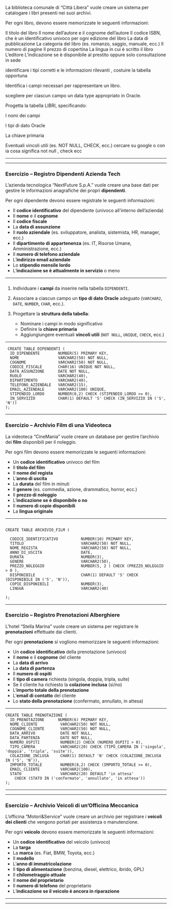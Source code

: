 

La biblioteca comunale di “Città Libera” vuole creare un sistema per catalogare i libri presenti nei suoi archivi.

Per ogni libro, devono essere memorizzate le seguenti informazioni:


Il titolo del libro
Il nome dell’autore e il cognome dell’autore
Il codice ISBN, che è un identificativo univoco per ogni edizione del libro
La data di pubblicazione
La categoria del libro (es. romanzo, saggio, manuale, ecc.)
Il numero di pagine
Il prezzo di copertina
La lingua in cui è scritto il libro
L’editore
L’indicazione se è disponibile al prestito oppure solo consultazione in sede


identificare i tipi corretti e le informazioni rilevanti , costuire la tabella opportuna


Identifica i campi necessari per rappresentare un libro.

scegliere  per ciascun campo un data type appropriato in Oracle.

Progetta la tabella LIBRI, specificando:

I nomi dei campi

I tipi di dato Oracle

La chiave primaria

Eventuali vincoli utili (es. NOT NULL, CHECK, ecc.) cercare su google o con ia cosa significa not null , check ecc 






___________



---

### **Esercizio – Registro Dipendenti Azienda Tech**

L’azienda tecnologica “NextFuture S.p.A.” vuole creare una base dati per gestire le informazioni anagrafiche dei propri **dipendenti**.

Per ogni dipendente devono essere registrate le seguenti informazioni:

* Il **codice identificativo** del dipendente (univoco all’interno dell’azienda)
* Il **nome** e il **cognome**
* Il **codice fiscale**
* La **data di assunzione**
* Il **ruolo aziendale** (es. sviluppatore, analista, sistemista, HR, manager, ecc.)
* Il **dipartimento di appartenenza** (es. IT, Risorse Umane, Amministrazione, ecc.)
* Il **numero di telefono aziendale**
* L’**indirizzo email aziendale**
* Lo **stipendio mensile lordo**
* L’**indicazione se è attualmente in servizio** o meno

---

###  

1. Individuare i **campi** da inserire nella tabella `DIPENDENTI`.
2. Associare a ciascun campo un **tipo di dato Oracle** adeguato (`VARCHAR2`, `DATE`, `NUMBER`, `CHAR`, ecc.).
3. Progettare la **struttura della tabella**:

   * Nominare i campi in modo significativo
   * Definire la **chiave primaria**
   * Aggiungiungere eventuali **vincoli utili** (`NOT NULL`, `UNIQUE`, `CHECK`, ecc.)

---

```
 CREATE TABLE DIPENDENTI (
  ID_DIPENDENTE        NUMBER(5) PRIMARY KEY,
  NOME                 VARCHAR2(50) NOT NULL,
  COGNOME              VARCHAR2(50) NOT NULL,
  CODICE_FISCALE       CHAR(16) UNIQUE NOT NULL,
  DATA_ASSUNZIONE      DATE NOT NULL,
  RUOLO                VARCHAR2(40),
  DIPARTIMENTO         VARCHAR2(40),
  TELEFONO_AZIENDALE   VARCHAR2(15),
  EMAIL_AZIENDALE      VARCHAR2(100) UNIQUE,
  STIPENDIO_LORDO      NUMBER(8,2) CHECK (STIPENDIO_LORDO >= 0),
  IN_SERVIZIO          CHAR(1) DEFAULT 'S' CHECK (IN_SERVIZIO IN ('S', 'N'))
);
```



---


###  **Esercizio – Archivio Film di una Videoteca**

La videoteca “CineMania” vuole creare un database per gestire l’archivio dei **film** disponibili per il noleggio.

Per ogni film devono essere memorizzate le seguenti informazioni:

* Un **codice identificativo** univoco del film
* Il **titolo del film**
* Il **nome del regista**
* L’**anno di uscita**
* La **durata** del film in minuti
* Il **genere** (es. commedia, azione, drammatico, horror, ecc.)
* Il **prezzo di noleggio**
* L’**indicazione se è disponibile o no**
* Il **numero di copie disponibili**
* La **lingua originale**

---

```

CREATE TABLE ARCHIVIO_FILM (

  CODICE_IDENTIFICATIVO          NUMBER(10) PRIMARY KEY,
  TITOLO                         VARCHAR2(50) NOT NULL,
  NOME_REGISTA                   VARCHAR2(50) NOT NULL,
  ANNO_DI_USCITA                 DATE,
  DURATA                         NUMBER(3),
  GENERE                         VARCHAR2(50),
  PREZZO_NOLEGGIO                NUMBER(5, 2 ) CHECK (PREZZO_NOLEGGIO > 0 ),
  DISPONIBILE                    CHAR(1) DEFAULT 'S' CHECK (DISPONIBILE IN ('S', 'N')),
  COPIE_DISPONIBILI              NUMBER(3),
  LINGUA                         VARCHAR2(40)

);
```



---






###  **Esercizio – Registro Prenotazioni Alberghiere**

L’hotel “Stella Marina” vuole creare un sistema per registrare le **prenotazioni** effettuate dai clienti.

Per ogni **prenotazione** si vogliono memorizzare le seguenti informazioni:

* Un **codice identificativo** della prenotazione (univoco)
* Il **nome** e il **cognome** del cliente
* La **data di arrivo**
* La **data di partenza**
* Il **numero di ospiti**
* Il **tipo di camera** richiesta (singola, doppia, tripla, suite)
* Se il cliente ha richiesto la **colazione inclusa** (sì/no)
* L’**importo totale della prenotazione**
* L’**email di contatto** del cliente
* Lo **stato della prenotazione** (confermato, annullato, in attesa)

---

```
CREATE TABLE PRENOTAZIONI (
  ID_PRENOTAZIONE      NUMBER(6) PRIMARY KEY,
  NOME_CLIENTE          VARCHAR2(50) NOT NULL,
  COGNOME_CLIENTE       VARCHAR2(50) NOT NULL,
  DATA_ARRIVO           DATE NOT NULL,
  DATA_PARTENZA         DATE NOT NULL,
  NUMERO_OSPITI         NUMBER(2) CHECK (NUMERO_OSPITI > 0),
  TIPO_CAMERA           VARCHAR2(20) CHECK (TIPO_CAMERA IN ('singola', 'doppia', 'tripla', 'suite')),
  COLAZIONE_INCLUSA     CHAR(1) DEFAULT 'N' CHECK (COLAZIONE_INCLUSA IN ('S', 'N')),
  IMPORTO_TOTALE        NUMBER(8,2) CHECK (IMPORTO_TOTALE >= 0),
  EMAIL_CLIENTE         VARCHAR2(100),
  STATO                 VARCHAR2(20) DEFAULT 'in attesa'
    CHECK (STATO IN ('confermato', 'annullato', 'in attesa'))
);

```
---



---

###  **Esercizio – Archivio Veicoli di un’Officina Meccanica**

L’officina “Motori\&Service” vuole creare un archivio per registrare i **veicoli dei clienti** che vengono portati per assistenza o manutenzione.

Per ogni **veicolo** devono essere memorizzate le seguenti informazioni:

* Un **codice identificativo** del veicolo (univoco)
* La **targa**
* La **marca** (es. Fiat, BMW, Toyota, ecc.)
* Il **modello**
* L’**anno di immatricolazione**
* Il **tipo di alimentazione** (benzina, diesel, elettrico, ibrido, GPL)
* Il **chilometraggio attuale**
* Il **nome del proprietario**
* Il **numero di telefono** del proprietario
* L’**indicazione se il veicolo è ancora in riparazione**

---





---


















